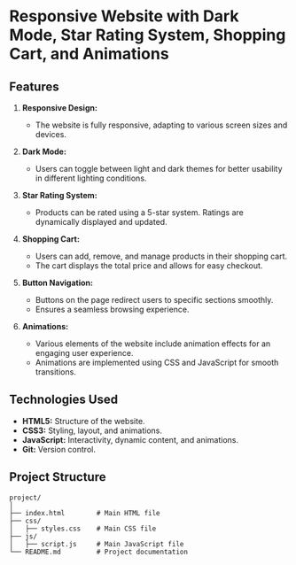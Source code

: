 # Responsive Website with Dark Mode, Star Rating System, Shopping Cart, and Animations

## Features
1. **Responsive Design:**
   - The website is fully responsive, adapting to various screen sizes and devices.
   
2. **Dark Mode:**
   - Users can toggle between light and dark themes for better usability in different lighting conditions.

3. **Star Rating System:**
   - Products can be rated using a 5-star system. Ratings are dynamically displayed and updated.

4. **Shopping Cart:**
   - Users can add, remove, and manage products in their shopping cart.
   - The cart displays the total price and allows for easy checkout.

5. **Button Navigation:**
   - Buttons on the page redirect users to specific sections smoothly.
   - Ensures a seamless browsing experience.

6. **Animations:**
   - Various elements of the website include animation effects for an engaging user experience.
   - Animations are implemented using CSS and JavaScript for smooth transitions.

## Technologies Used
- **HTML5:** Structure of the website.
- **CSS3:** Styling, layout, and animations.
- **JavaScript:** Interactivity, dynamic content, and animations.
- **Git:** Version control.

## Project Structure
```plaintext
project/
│
├── index.html        # Main HTML file
├── css/
│   ├── styles.css    # Main CSS file
├── js/
│   ├── script.js     # Main JavaScript file
└── README.md         # Project documentation
